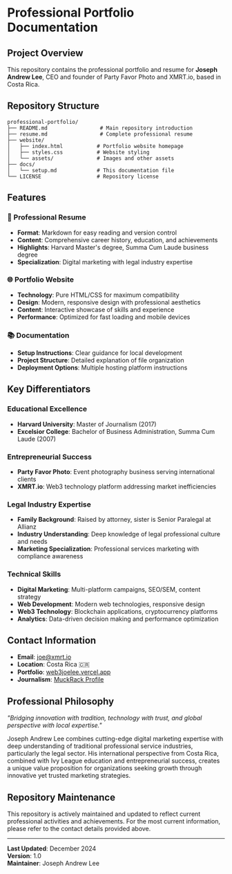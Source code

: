 # Professional Portfolio Documentation

## Project Overview

This repository contains the professional portfolio and resume for **Joseph Andrew Lee**, CEO and founder of Party Favor Photo and XMRT.io, based in Costa Rica.

## Repository Structure

```
professional-portfolio/
├── README.md                 # Main repository introduction
├── resume.md                 # Complete professional resume
├── website/
│   ├── index.html           # Portfolio website homepage
│   ├── styles.css           # Website styling
│   └── assets/              # Images and other assets
├── docs/
│   └── setup.md             # This documentation file
└── LICENSE                  # Repository license
```

## Features

### 🎯 Professional Resume
- **Format**: Markdown for easy reading and version control
- **Content**: Comprehensive career history, education, and achievements
- **Highlights**: Harvard Master's degree, Summa Cum Laude business degree
- **Specialization**: Digital marketing with legal industry expertise

### 🌐 Portfolio Website
- **Technology**: Pure HTML/CSS for maximum compatibility
- **Design**: Modern, responsive design with professional aesthetics
- **Content**: Interactive showcase of skills and experience
- **Performance**: Optimized for fast loading and mobile devices

### 📚 Documentation
- **Setup Instructions**: Clear guidance for local development
- **Project Structure**: Detailed explanation of file organization
- **Deployment Options**: Multiple hosting platform instructions

## Key Differentiators

### Educational Excellence
- **Harvard University**: Master of Journalism (2017)
- **Excelsior College**: Bachelor of Business Administration, Summa Cum Laude (2007)

### Entrepreneurial Success
- **Party Favor Photo**: Event photography business serving international clients
- **XMRT.io**: Web3 technology platform addressing market inefficiencies

### Legal Industry Expertise
- **Family Background**: Raised by attorney, sister is Senior Paralegal at Allianz
- **Industry Understanding**: Deep knowledge of legal professional culture and needs
- **Marketing Specialization**: Professional services marketing with compliance awareness

### Technical Skills
- **Digital Marketing**: Multi-platform campaigns, SEO/SEM, content strategy
- **Web Development**: Modern web technologies, responsive design
- **Web3 Technology**: Blockchain applications, cryptocurrency platforms
- **Analytics**: Data-driven decision making and performance optimization

## Contact Information

- **Email**: joe@xmrt.io
- **Location**: Costa Rica 🇨🇷
- **Portfolio**: [web3joelee.vercel.app](https://web3joelee.vercel.app)
- **Journalism**: [MuckRack Profile](https://muckrack.com/joseph_a_lee)

## Professional Philosophy

*"Bridging innovation with tradition, technology with trust, and global perspective with local expertise."*

Joseph Andrew Lee combines cutting-edge digital marketing expertise with deep understanding of traditional professional service industries, particularly the legal sector. His international perspective from Costa Rica, combined with Ivy League education and entrepreneurial success, creates a unique value proposition for organizations seeking growth through innovative yet trusted marketing strategies.

## Repository Maintenance

This repository is actively maintained and updated to reflect current professional activities and achievements. For the most current information, please refer to the contact details provided above.

---

**Last Updated**: December 2024  
**Version**: 1.0  
**Maintainer**: Joseph Andrew Lee